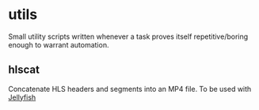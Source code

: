 # utils

Small utility scripts written whenever a task proves itself repetitive/boring enough to warrant automation.

## hlscat

Concatenate HLS headers and segments into an MP4 file. To be used with [Jellyfish](https://github.com/jellyfish-dev/jellyfish)
